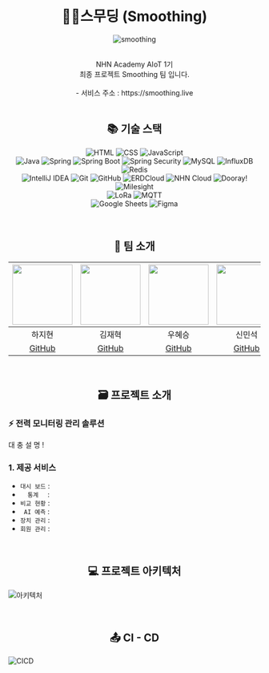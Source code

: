 # <div align=center>🌱🍃스무딩 (Smoothing)</div>
<div align=center>

![smoothing](https://github.com/nhnacademy-aiot1-Smoothing/.github/assets/140356909/69437e68-3e1f-41cb-8efc-169842e3598a)

<br>
NHN Academy AIoT 1기<br>
최종 프로젝트 Smoothing 팀 입니다.
<br>
<br>
- 서비스 주소 : https://smoothing.live
<br>
<br>

## <div align=center>📚 기술 스택 </div>

![HTML](https://img.shields.io/badge/HTML5-E34F26?style=for-the-badge&logo=html5&logoColor=white)
![CSS](https://img.shields.io/badge/CSS3-1572B6?style=for-the-badge&logo=css3&logoColor=white)
![JavaScript](https://img.shields.io/badge/JavaScript-F7DF1E?style=for-the-badge&logo=javascript&logoColor=black)
<br>
![Java](https://img.shields.io/badge/Java-007396?style=for-the-badge&logo=java&logoColor=white)
![Spring](https://img.shields.io/badge/Spring-6DB33F?style=for-the-badge&logo=spring&logoColor=white)
![Spring Boot](https://img.shields.io/badge/Spring_Boot-6DB33F?style=for-the-badge&logo=spring-boot&logoColor=white)
![Spring Security](https://img.shields.io/badge/Spring_Security-6DB33F?style=for-the-badge&logo=spring-security&logoColor=white)
![MySQL](https://img.shields.io/badge/MySQL-4479A1?style=for-the-badge&logo=mysql&logoColor=white)
![InfluxDB](https://img.shields.io/badge/InfluxDB-22ADF6?style=for-the-badge&logo=influxdb&logoColor=white)
![Redis](https://img.shields.io/badge/Redis-DC382D?style=for-the-badge&logo=redis&logoColor=white)
<br>
![IntelliJ IDEA](https://img.shields.io/badge/IntelliJ_IDEA-000000?style=for-the-badge&logo=intellij-idea&logoColor=white)
![Git](https://img.shields.io/badge/Git-F05032?style=for-the-badge&logo=git&logoColor=white)
![GitHub](https://img.shields.io/badge/GitHub-181717?style=for-the-badge&logo=github&logoColor=white)
![ERDCloud](https://img.shields.io/badge/ERDCloud-5C2D91?style=for-the-badge&logo=microsoft&logoColor=white)
![NHN Cloud](https://img.shields.io/badge/NHN_Cloud-00A9E0?style=for-the-badge&logo=nhn&logoColor=white)
![Dooray!](https://img.shields.io/badge/Dooray-00A9E0?style=for-the-badge&logo=nhn&logoColor=white)
![Milesight](https://img.shields.io/badge/Milesight-1E88E5?style=for-the-badge&logo=azure-devops&logoColor=white)
<br>
![LoRa](https://img.shields.io/badge/LoRa-43B02A?style=for-the-badge&logo=lora&logoColor=white)
![MQTT](https://img.shields.io/badge/MQTT-660066?style=for-the-badge&logo=mqtt&logoColor=white)
<br>
![Google Sheets](https://img.shields.io/badge/Google_Sheets-34A853?style=for-the-badge&logo=google-sheets&logoColor=white)
![Figma](https://img.shields.io/badge/Figma-F24E1E?style=for-the-badge&logo=figma&logoColor=white)
</div>
<br>

## <div align=center>🤝 팀 소개</div>
<img src="https://github.com/nhnacademy-aiot1-Smoothing/.github/assets/140356909/c49a1679-0abb-46a9-a814-dae4d5bf3406" height=120 width=120> <br/> | <img src="https://github.com/nhnacademy-aiot1-Smoothing/.github/assets/140356909/9cc02fd3-86d4-47d7-8358-2f0df817d456" height=120 width=120> <br/> | <img src="https://github.com/nhnacademy-aiot1-Smoothing/.github/assets/140356909/375556e4-8ee0-46c1-9f97-e78f7ea8acb0" height=120 width=120> <br/> | <img src="https://github.com/nhnacademy-aiot1-Smoothing/.github/assets/140356909/16bd2055-55c1-47b9-8f59-66d954356aea" height=120 width=120> <br/> | <img src="https://github.com/nhnacademy-aiot1-Smoothing/.github/assets/140356909/9fa8fb9d-8e58-437f-9ccf-acb63911736f" height=120 width=120> <br/> | <img src="https://github.com/nhnacademy-aiot1-Smoothing/.github/assets/140356909/a8fe51c9-cf32-4edb-8f4b-bb9ccbe44219" height=120 width=120> <br/> | <img src="https://github.com/nhnacademy-aiot1-Smoothing/.github/assets/140356909/35985f18-accc-4da8-acfc-3cb2c40d5c1b" height=120 width=120> <br/> |
|:--:|:--:|:--:|:--:|:--:|:--:|:--:|
| 하지현 | 김재혁 | 우혜승 | 신민석 | 배범익 | 김지윤 | 박영준 |
| [GitHub](https://github.com/haaazzi) | [GitHub](https://github.com/JaeHyeok29) | [GitHub](https://github.com/doramonz) | [GitHub](https://github.com/supaicy) | [GitHub](https://github.com/Maru375) | [GitHub](https://github.com/kkimjiyoon) | [GitHub](https://github.com/NAKTA-Y) |
<br>

## <div align=center>🗃️ 프로젝트 소개 </div>
### ⚡️ 전력 모니터링 관리 솔루션
대
충
설
명
!

### 1. 제공 서비스
- `대시 보드` :
- `   통계   ` :
- `비교 현황` :
- ` AI 예측` :
- `장치 관리` :
- `회원 관리` :

<br>

## <div align=center>💻 프로젝트 아키텍처 </div>
![아키텍처](https://github.com/nhnacademy-aiot1-Smoothing/.github/assets/140356909/7d1bdf21-85a8-4ad7-96cc-d90158e25026)

<br>

## <div align=center>📤 CI - CD </div>
![CICD](https://github.com/nhnacademy-aiot1-Smoothing/.github/assets/140356909/d1c1bb2c-37b0-4088-9a15-db710865e860)

<br>
